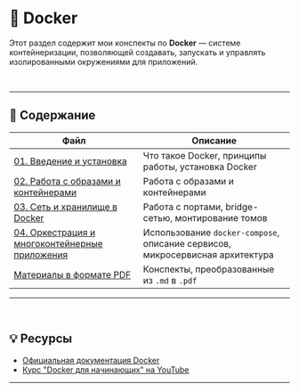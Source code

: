 # 🐳 Docker

Этот раздел содержит мои конспекты по **Docker** — системе контейнеризации, позволяющей создавать, запускать и управлять изолированными окружениями для приложений.

<br>

---

## 📂 Содержание

| Файл | Описание |
|------|----------|
| [01. Введение и установка](./01_intro.md) | Что такое Docker, принципы работы, установка Docker |
| [02. Работа с образами и контейнерами](./02_images-containers.md) | Работа с образами и контейнерами|
| [03. Сеть и хранилище в Docker](./03_network-volumes.md) | Работа с портами, bridge-сетью, монтирование томов |
| [04. Оркестрация и многоконтейнерные приложения](./04_compose-microservices.md) | Использование `docker-compose`, описание сервисов, микросервисная архитектура |
| [Материалы в формате PDF](./pdf_materials/) | Конспекты, преобразованные из `.md` в `.pdf` |

---

<br>

## 💡 Ресурсы

- [Официальная документация Docker](https://docs.docker.com/)
- [Курс "Docker для начинающих" на YouTube](https://www.youtube.com/playlist?list=PLA0M1Bcd0w8zznkO6nZoG8pWfKGK0RqBo) 

---

